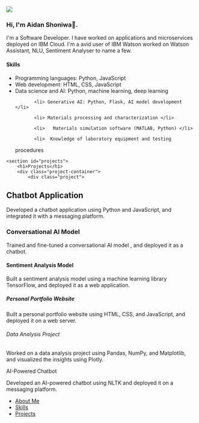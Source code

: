 <head>
    <meta charset="UTF-8">
    <meta name="viewport" content="width=device-width, initial-scale=1.0">
    </head>
<body>
    <!-- About Me Section -->
<section id="about">
  <div class="container">
    <div class="about-content">
      <div class="about-image">
        <img src=("https://github.com/smoo939/smoo939.github.io/blob/b2f6dafa896a5f568423e6d31f3960b2347f4723/IMG_20250527_234215.jpg")>
      </div>
      <div class="about-text">
    <section id="about">
        <h1>Hi, I'm Aidan Shoniwa👋.</h1>
        <p>I'm a Software Developer. I have worked on applications and microservices
               deployed on IBM Cloud. I'm a avid user of IBM Watson
               worked on Watson Assistant, NLU, Sentiment Analyser to name a few.</p>
<!-- Skills Section -->
    <section id="skills">
        <h1>Skills</h1>
        <ul>
            <li>Programming languages: Python, JavaScript</li>
           <li> Web development: HTML, CSS, JavaScript  </li>
                    <li>     Data science and AI: Python, machine learning, deep learning </li>

           <li> Generative AI: Python, Flask, AI model development </li>

           <li> Materials processing and characterization </li>

           <li>   Materials simulation software (MATLAB, Python) </li>

           <li>  Knowledge of laboratory equipment and testing
procedures </li>
 </ul>
    </section>

<!-- Projects Section -->
    <section id="projects">
        <h1>Projects</h1>
        <div class="project-container">
            <div class="project">
<h2>Chatbot Application</h2>
<p>Developed a chatbot application using   Python and JavaScript, and integrated it with a messaging platform.</p>
<h3> Conversational AI Model</h3>
<p> Trained and fine-tuned a conversational AI model , and deployed it as a chatbot.</p>
<h4> Sentiment Analysis Model</h4>
<p>Built a sentiment analysis model using a machine learning library   TensorFlow, and deployed it as a web application.</p>
<h5>Personal Portfolio Website</h5>
<p>Built a personal portfolio website using HTML, CSS, and JavaScript, and deployed it on a web server.</p>
<h6>Data Analysis Project</h6>
<p> Worked on a data analysis project using Pandas, NumPy, and Matplotlib, and visualized the insights using Plotly.</p>
<h7>AI-Powered Chatbot</h7>
<p>Developed an AI-powered chatbot using NLTK and deployed it on a messaging platform.</p>
</div>
    </section>
<!-- Navigation Menu -->
    <nav>
        <ul>
            <li><a href="#about">About Me</a></li>
            <li><a href="#skills">Skills</a></li>
            <li><a href="#projects">Projects</a></li>
</ul>
    </nav>
</body>
</html>

